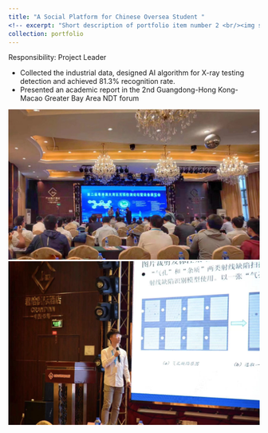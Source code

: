 ```yaml
---
title: "A Social Platform for Chinese Oversea Student "
<!-- excerpt: "Short description of portfolio item number 2 <br/><img src='/images/500x300.png'>" -->
collection: portfolio
---
```


Responsibility: Project Leader 
- Collected the industrial data, designed AI algorithm for X-ray testing detection and achieved 81.3% recognition rate.
- Presented an academic report in the 2nd Guangdong-Hong Kong- Macao Greater Bay Area NDT forum

<img src='/images/project_2_1.png'>

<img src='/images/project_2_2.png'>